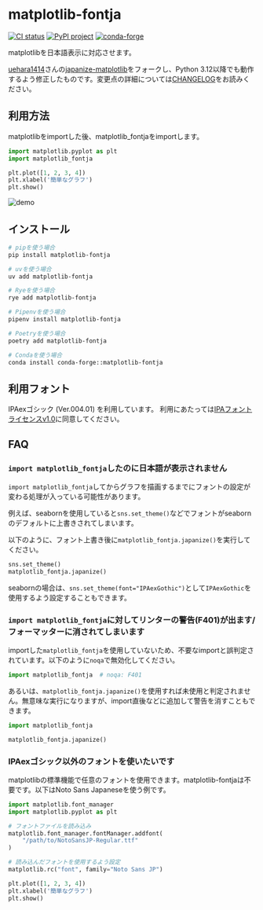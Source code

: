 # matplotlib-fontja

[![CI status](https://github.com/ciffelia/matplotlib-fontja/actions/workflows/ci.yaml/badge.svg)](https://github.com/ciffelia/matplotlib-fontja/actions/workflows/ci.yaml)
[![PyPI project](https://badge.fury.io/py/matplotlib-fontja.svg)](https://pypi.org/project/matplotlib-fontja/)
[![conda-forge](https://img.shields.io/conda/vn/conda-forge/matplotlib-fontja.svg)](https://anaconda.org/conda-forge/matplotlib-fontja)

matplotlibを日本語表示に対応させます。

[uehara1414](https://github.com/uehara1414)さんの[japanize-matplotlib](https://github.com/uehara1414/japanize-matplotlib)をフォークし、Python 3.12以降でも動作するよう修正したものです。変更点の詳細については[CHANGELOG](https://github.com/ciffelia/matplotlib-fontja/blob/master/CHANGELOG.md)をお読みください。

## 利用方法

matplotlibをimportした後、matplotlib_fontjaをimportします。

```python
import matplotlib.pyplot as plt
import matplotlib_fontja

plt.plot([1, 2, 3, 4])
plt.xlabel('簡単なグラフ')
plt.show()
```

![demo](https://raw.githubusercontent.com/ciffelia/matplotlib-fontja/master/demo.png)

## インストール

```sh
# pipを使う場合
pip install matplotlib-fontja

# uvを使う場合
uv add matplotlib-fontja

# Ryeを使う場合
rye add matplotlib-fontja

# Pipenvを使う場合
pipenv install matplotlib-fontja

# Poetryを使う場合
poetry add matplotlib-fontja

# Condaを使う場合
conda install conda-forge::matplotlib-fontja
```

## 利用フォント

IPAexゴシック (Ver.004.01) を利用しています。
利用にあたっては[IPAフォントライセンスv1.0](https://github.com/ciffelia/matplotlib-fontja/blob/master/src/matplotlib_fontja/fonts/IPA_Font_License_Agreement_v1.0.txt)に同意してください。

## FAQ

### `import matplotlib_fontja`したのに日本語が表示されません

`import matplotlib_fontja`してからグラフを描画するまでにフォントの設定が変わる処理が入っている可能性があります。

例えば、seabornを使用していると`sns.set_theme()`などでフォントがseabornのデフォルトに上書きされてしまいます。

以下のように、フォント上書き後に`matplotlib_fontja.japanize()`を実行してください。

```python
sns.set_theme()
matplotlib_fontja.japanize()
```

seabornの場合は、`sns.set_theme(font="IPAexGothic")`として`IPAexGothic`を使用するよう設定することもできます。

### `import matplotlib_fontja`に対してリンターの警告(F401)が出ます/フォーマッターに消されてしまいます

importした`matplotlib_fontja`を使用していないため、不要なimportと誤判定されています。以下のように`noqa`で無効化してください。

```python
import matplotlib_fontja  # noqa: F401
```

あるいは、`matplotlib_fontja.japanize()`を使用すれば未使用と判定されません。無意味な実行になりますが、import直後などに追加して警告を消すこともできます。

```python
import matplotlib_fontja

matplotlib_fontja.japanize()
```

### IPAexゴシック以外のフォントを使いたいです

matplotlibの標準機能で任意のフォントを使用できます。matplotlib-fontjaは不要です。以下はNoto Sans Japaneseを使う例です。

```python
import matplotlib.font_manager
import matplotlib.pyplot as plt

# フォントファイルを読み込み
matplotlib.font_manager.fontManager.addfont(
    "/path/to/NotoSansJP-Regular.ttf"
)

# 読み込んだフォントを使用するよう設定
matplotlib.rc("font", family="Noto Sans JP")

plt.plot([1, 2, 3, 4])
plt.xlabel('簡単なグラフ')
plt.show()
```
